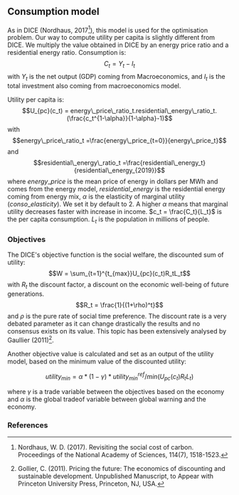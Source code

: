 ## Consumption model
As in DICE (Nordhaus, 2017[^1]), this model is used for the optimisation problem. Our way to compute utility per capita is slightly different from DICE. We multiply the value obtained in DICE by an energy price ratio and a residential energy ratio.
Consumption is:
$$C_t = Y_t - I_t$$
with
$Y_t$ is the net output (GDP) coming from Macroeconomics, and $I_t$ is the total investment also coming from macroeconomics model.

Utility per capita is:
$$U_{pc}(c_t) = energy\_price\_ratio_t.residential\_energy\_ratio_t.(\frac{c_t^{1-\alpha}}{1-\alpha}-1)$$
with
$$energy\_price\_ratio_t =\frac{energy\_price_{t=0}}{energy\_price_t}$$
and
$$residential\_energy\_ratio_t =\frac{residential\_energy_t}{residential\_energy_{2019}}$$
where $energy\_price$ is the mean price of energy in dollars per MWh and comes from the energy model, $residential\_energy$ is the residential energy coming from energy mix, $\alpha$ is the elasticity of marginal utility ($conso\_elasticity$). We set it by default to 2. A higher $\alpha$ means that marginal utility decreases faster with increase in income. $c_t = \frac{C_t}{L_t}$ is the per capita consumption. $L_t$ is the population in millions of people.

### Objectives
The DICE's objective function is the social welfare, the discounted sum of utility:
$$W = \sum_{t=1}^{t_{max}}U_{pc}(c_t)R_tL_t$$
with $R_t$ the discount factor, a discount on the economic well-being of future
generations.
$$R_t = \frac{1}{(1+\rho)^t}$$
and $\rho$ is the pure rate of social time preference.
The discount rate is a very debated parameter as it can change drastically the results and no consensus exists on its value. This topic has been extensively analysed by Gaullier (2011)[^2].

Another objective value is calculated and set as an output of the utility model, based on the minimum value of the discounted utility:

$$ utility_{min} = \alpha * (1 - \gamma) * utility_{min}^{ref} / min(U_{pc}(c_t)R_tL_t)$$

where $\gamma$ is a trade variable between the objectives based on the economy and $\alpha$ is the global tradeof variable between global warning and the economy.


### References
[^1]: Nordhaus, W. D. (2017). Revisiting the social cost of carbon. Proceedings of the National Academy of Sciences, 114(7), 1518-1523.

[^2]: Gollier, C. (2011). Pricing the future: The economics of discounting and sustainable development. Unpublished Manuscript, to Appear with Princeton University Press, Princeton, NJ, USA.
